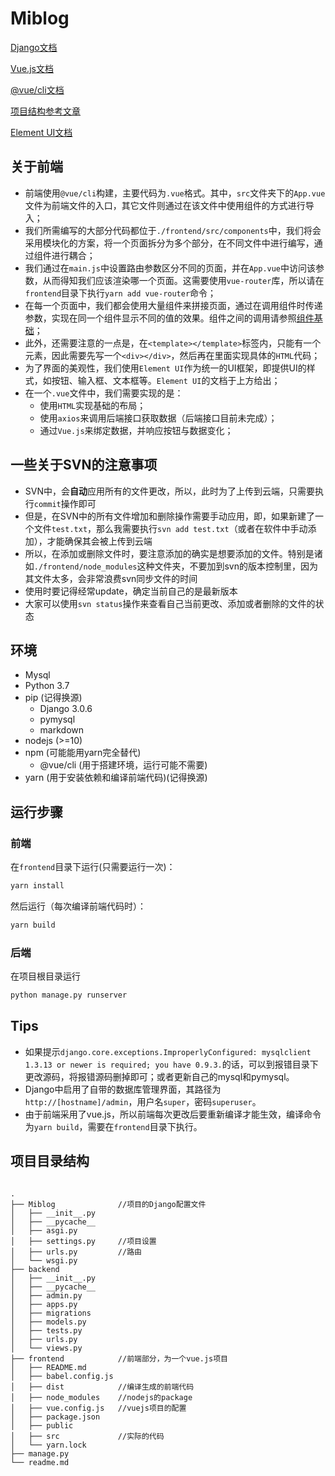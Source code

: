 # Miblog

[Django文档](https://docs.djangoproject.com/zh-hans/3.0/)

[Vue.js文档](https://cn.vuejs.org/v2/guide/)

[@vue/cli文档](https://cli.vuejs.org/zh/guide/)

[项目结构参考文章](https://zhuanlan.zhihu.com/p/25080236)

[Element UI文档](https://element.eleme.cn/#/zh-CN/component/installation)

## 关于前端

- 前端使用`@vue/cli`构建，主要代码为`.vue`格式。其中，`src`文件夹下的`App.vue`文件为前端文件的入口，其它文件则通过在该文件中使用组件的方式进行导入；
- 我们所需编写的大部分代码都位于`./frontend/src/components`中，我们将会采用模块化的方案，将一个页面拆分为多个部分，在不同文件中进行编写，通过组件进行耦合；
- 我们通过在`main.js`中设置路由参数区分不同的页面，并在`App.vue`中访问该参数，从而得知我们应该渲染哪一个页面。这需要使用`vue-router`库，所以请在`frontend`目录下执行`yarn add vue-router`命令；
- 在每一个页面中，我们都会使用大量组件来拼接页面，通过在调用组件时传递参数，实现在同一个组件显示不同的值的效果。组件之间的调用请参照[组件基础](https://cn.vuejs.org/v2/guide/components.html)；
- 此外，还需要注意的一点是，在`<template></template>`标签内，只能有一个元素，因此需要先写一个`<div></div>`，然后再在里面实现具体的`HTML`代码；
- 为了界面的美观性，我们使用`Element UI`作为统一的UI框架，即提供UI的样式，如按钮、输入框、文本框等。`Element UI`的文档于上方给出；
- 在一个`.vue`文件中，我们需要实现的是：
  - 使用`HTML`实现基础的布局；
  - 使用`axios`来调用后端接口获取数据（后端接口目前未完成）；
  - 通过`Vue.js`来绑定数据，并响应按钮与数据变化；

## 一些关于SVN的注意事项

- SVN中，会**自动**应用所有的文件更改，所以，此时为了上传到云端，只需要执行`commit`操作即可
- 但是，在SVN中的所有文件增加和删除操作需要手动应用，即，如果新建了一个文件`test.txt`，那么我需要执行`svn add test.txt`（或者在软件中手动添加），才能确保其会被上传到云端
- 所以，在添加或删除文件时，要注意添加的确实是想要添加的文件。特别是诸如`./frontend/node_modules`这种文件夹，不要加到svn的版本控制里，因为其文件太多，会非常浪费svn同步文件的时间
- 使用时要记得经常update，确定当前自己的是最新版本
- 大家可以使用`svn status`操作来查看自己当前更改、添加或者删除的文件的状态

## 环境

- Mysql
- Python 3.7
- pip (记得换源)
  - Django 3.0.6
  - pymysql
  - markdown
- nodejs (>=10)
- npm (可能能用yarn完全替代)
  - @vue/cli (用于搭建环境，运行可能不需要)
- yarn (用于安装依赖和编译前端代码)(记得换源)

## 运行步骤

### 前端

在`frontend`目录下运行(只需要运行一次)：

```bash
yarn install
```

然后运行（每次编译前端代码时）：

```bash
yarn build
```

### 后端

在项目根目录运行

```bash
python manage.py runserver
```

## Tips

- 如果提示`django.core.exceptions.ImproperlyConfigured: mysqlclient 1.3.13 or newer is required; you have 0.9.3.`的话，可以到报错目录下更改源码，将报错源码删掉即可；或者更新自己的mysql和pymysql。
- Django中启用了自带的数据库管理界面，其路径为`http://[hostname]/admin`，用户名`super`，密码`superuser`。
- 由于前端采用了vue.js，所以前端每次更改后要重新编译才能生效，编译命令为`yarn build`，需要在`frontend`目录下执行。

## 项目目录结构

```

.
├── Miblog              //项目的Django配置文件
│   ├── __init__.py
│   ├── __pycache__
│   ├── asgi.py
│   ├── settings.py     //项目设置
│   ├── urls.py         //路由
│   └── wsgi.py
├── backend
│   ├── __init__.py
│   ├── __pycache__
│   ├── admin.py
│   ├── apps.py
│   ├── migrations
│   ├── models.py
│   ├── tests.py
│   ├── urls.py
│   └── views.py
├── frontend            //前端部分，为一个vue.js项目
│   ├── README.md
│   ├── babel.config.js
│   ├── dist            //编译生成的前端代码
│   ├── node_modules    //nodejs的package
│   ├── vue.config.js   //vuejs项目的配置
│   ├── package.json
│   ├── public
│   ├── src             //实际的代码
│   └── yarn.lock
├── manage.py
└── readme.md
```